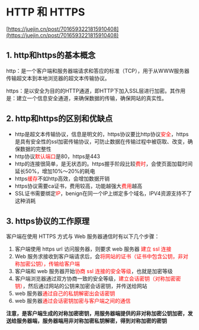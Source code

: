 # HTTP 和 HTTPS

[https://juejin.cn/post/7016593221815910408](https://juejin.cn/post/7016593221815910408)

## 1. http和https的基本概念

http：是一个客户端和服务器端请求和答应的标准（TCP），用于从WWW服务器传输超文本到本地浏览器的超文本传输协议。

https：是以安全为目的的HTTP通道，即HTTP下加入SSL层进行加密。其作用是：建立一个信息安全通道，来确保数据的传输，确保网站的真实性。

## 2. http和https的区别和优缺点

- http是超文本传输协议，信息是明文的，https协议要比http协议<font color=red>安全</font>，https是具有安全性的ssl加密传输协议，可防止数据在传输过程中被窃取、改变，确保数据的完整性
- http协议<font color=red>默认端口</font>是80，https是443
- http的连接很简单，是无状态的。https握手阶段比较<font color=red>费时</font>，会使页面加载时间延长50%，增加10%～20%的耗电
- https<font color=red>缓存</font>不如http高效，会增加数据开销
- https协议需要ca证书，费用较高，功能越强大<font color=red>费用</font>越高
- SSL证书需要绑定<font color=red>IP</font>，benign在同一个IP上绑定多个域名，IPV4资源支持不了这种消耗

## 3. https协议的工作原理

客户端在使用 HTTPS 方式与 Web 服务器通信时有以下几个步骤：

1. 客户端使用 https url 访问服务器，则要求 web 服务器 <font color=red>建立 ssl 连接</font>
2. Web 服务求接收到客户端请求后，会<font color=red>将网站的证书（证书中包含公钥，非对称加密公钥），传输给客户端</font>
3. 客户端和 web 服务器开始<font color=red>协商 ssl 连接的安全等级</font>，也就是加密等级
4. 客户端浏览器通过双方协商一致的安全等级，<font color=red>建立会话密钥（对称加密密钥）</font>，然后通过网站的公钥来加密会话密钥，并传送给网站
5. web 服务器<font color=red>通过自己的私钥解密出会话密钥</font>
6. web 服务器<font color=red>通过会话密钥加密与客户端之间的通信</font>

**注意，是客户端生成的对称加密密钥，用服务器端提供的非对称加密公钥加密，发送给服务器端，服务器端用非对称加密私钥解密，得到对称加密的密钥**
